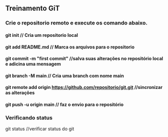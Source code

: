 
## Treinamento GiT ####

### Crie o repositorio remoto e execute os comando abaixo. 
 #### git init // Cria um repositorio local
 #### git add README.md // Marca os arquivos para o repositorio
 #### git commit -m "first commit" //salva suas alterações no repositório local e adicina uma mensagem
 #### git branch -M main // Cria uma branch com nome main
 #### git remote add origin https://github.com/repositorio/git.git  //sincronizar as alterações
 #### git push -u origin main // faz o envio para o repositório

 ### Verificando status 
 git status //verificar status do git